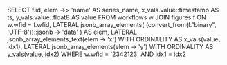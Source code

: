 SELECT
  f.id,
  elem ->> 'name' AS series_name,
  x_vals.value::timestamp AS ts,
  y_vals.value::float8 AS value
FROM workflows w
JOIN figures f ON w.wfid = f.wfid,
  LATERAL jsonb_array_elements( (convert_from(f."binary", 'UTF-8'))::jsonb -> 'data' ) AS elem,
  LATERAL jsonb_array_elements_text(elem -> 'x') WITH ORDINALITY AS x_vals(value, idx1),
  LATERAL jsonb_array_elements(elem -> 'y') WITH ORDINALITY AS y_vals(value, idx2)
WHERE w.wfid = '2342123'
  AND idx1 = idx2
